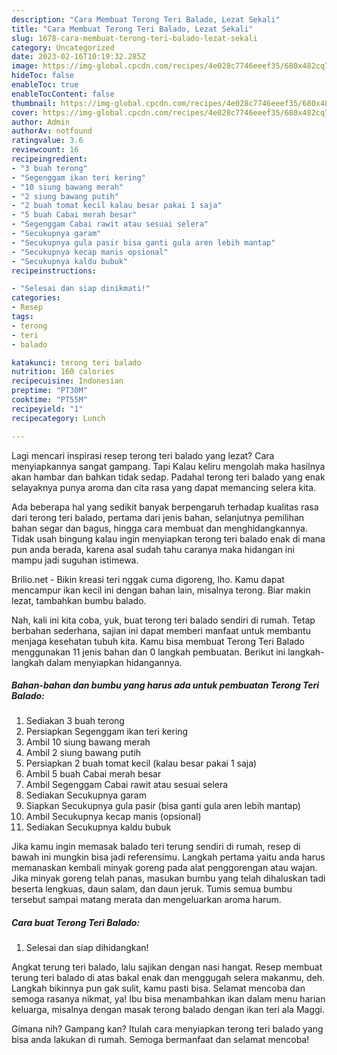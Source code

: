 ```yaml
---
description: "Cara Membuat Terong Teri Balado, Lezat Sekali"
title: "Cara Membuat Terong Teri Balado, Lezat Sekali"
slug: 1678-cara-membuat-terong-teri-balado-lezat-sekali
category: Uncategorized
date: 2023-02-16T10:19:32.285Z
image: https://img-global.cpcdn.com/recipes/4e028c7746eeef35/680x482cq70/terong-teri-balado-foto-resep-utama.jpg
hideToc: false
enableToc: true
enableTocContent: false
thumbnail: https://img-global.cpcdn.com/recipes/4e028c7746eeef35/680x482cq70/terong-teri-balado-foto-resep-utama.jpg
cover: https://img-global.cpcdn.com/recipes/4e028c7746eeef35/680x482cq70/terong-teri-balado-foto-resep-utama.jpg
author: Admin
authorAv: notfound
ratingvalue: 3.6
reviewcount: 16
recipeingredient:
- "3 buah terong"
- "Segenggam ikan teri kering"
- "10 siung bawang merah"
- "2 siung bawang putih"
- "2 buah tomat kecil kalau besar pakai 1 saja"
- "5 buah Cabai merah besar"
- "Segenggam Cabai rawit atau sesuai selera"
- "Secukupnya garam"
- "Secukupnya gula pasir bisa ganti gula aren lebih mantap"
- "Secukupnya kecap manis opsional"
- "Secukupnya kaldu bubuk"
recipeinstructions:

- "Selesai dan siap dinikmati!"
categories:
- Resep
tags:
- terong
- teri
- balado

katakunci: terong teri balado 
nutrition: 160 calories
recipecuisine: Indonesian
preptime: "PT30M"
cooktime: "PT55M"
recipeyield: "1"
recipecategory: Lunch

---
```



Lagi mencari inspirasi resep terong teri balado yang lezat? Cara menyiapkannya sangat gampang. Tapi Kalau keliru mengolah maka hasilnya akan hambar dan bahkan tidak sedap. Padahal terong teri balado yang enak selayaknya punya aroma dan cita rasa yang dapat memancing selera kita.


Ada beberapa hal yang sedikit banyak berpengaruh terhadap kualitas rasa dari terong teri balado, pertama dari jenis bahan, selanjutnya pemilihan bahan segar dan bagus, hingga cara membuat dan menghidangkannya. Tidak usah bingung kalau ingin menyiapkan terong teri balado enak di mana pun anda berada, karena asal sudah tahu caranya maka hidangan ini mampu jadi suguhan istimewa.

Brilio.net - Bikin kreasi teri nggak cuma digoreng, lho. Kamu dapat mencampur ikan kecil ini dengan bahan lain, misalnya terong. Biar makin lezat, tambahkan bumbu balado.


Nah, kali ini kita coba, yuk, buat terong teri balado sendiri di rumah. Tetap berbahan sederhana, sajian ini dapat memberi manfaat untuk membantu menjaga kesehatan tubuh kita. Kamu bisa membuat Terong Teri Balado menggunakan 11 jenis bahan dan 0 langkah pembuatan. Berikut ini langkah-langkah dalam menyiapkan hidangannya.

<!--inarticleads1-->

##### Bahan-bahan dan bumbu yang harus ada untuk pembuatan Terong Teri Balado:

1. Sediakan 3 buah terong
1. Persiapkan Segenggam ikan teri kering
1. Ambil 10 siung bawang merah
1. Ambil 2 siung bawang putih
1. Persiapkan 2 buah tomat kecil (kalau besar pakai 1 saja)
1. Ambil 5 buah Cabai merah besar
1. Ambil Segenggam Cabai rawit atau sesuai selera
1. Sediakan Secukupnya garam
1. Siapkan Secukupnya gula pasir (bisa ganti gula aren lebih mantap)
1. Ambil Secukupnya kecap manis (opsional)
1. Sediakan Secukupnya kaldu bubuk


Jika kamu ingin memasak balado teri terung sendiri di rumah, resep di bawah ini mungkin bisa jadi referensimu. Langkah pertama yaitu anda harus memanaskan kembali minyak goreng pada alat penggorengan atau wajan. Jika minyak goreng telah panas, masukan bumbu yang telah dihaluskan tadi beserta lengkuas, daun salam, dan daun jeruk. Tumis semua bumbu tersebut sampai matang merata dan mengeluarkan aroma harum. 

<!--inarticleads2-->

##### Cara buat Terong Teri Balado:


1. Selesai dan siap dihidangkan!

Angkat terung teri balado, lalu sajikan dengan nasi hangat. Resep membuat terung teri balado di atas bakal enak dan menggugah selera makanmu, deh. Langkah bikinnya pun gak sulit, kamu pasti bisa. Selamat mencoba dan semoga rasanya nikmat, ya! Ibu bisa menambahkan ikan dalam menu harian keluarga, misalnya dengan masak terong balado dengan ikan teri ala Maggi. 

Gimana nih? Gampang kan? Itulah cara menyiapkan terong teri balado yang bisa anda lakukan di rumah. Semoga bermanfaat dan selamat mencoba!
